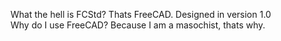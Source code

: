What the hell is FCStd? Thats FreeCAD. Designed in version 1.0  
Why do I use FreeCAD? Because I am a masochist, thats why.  
